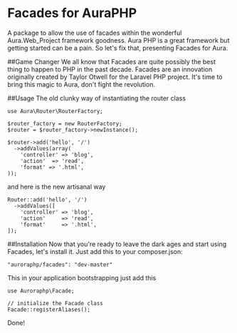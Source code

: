 Facades for AuraPHP
============

A package to allow the use of facades within the wonderful Aura.Web_Project framework goodness.  Aura PHP is a great framework but getting started can be a pain.  So let's fix that, presenting Facades for Aura.



##Game Changer
We all know that Facades are quite possibly the best thing to happen to PHP in the past decade.  Facades are an innovation originally created by Taylor Otwell for the Laravel PHP project.  It's time to bring this magic to Aura, don't fight the revolution.



##Usage
The old clunky way of instantiating the router class

	use Aura\Router\RouterFactory;

	$router_factory = new RouterFactory;
	$router = $router_factory->newInstance();

	$router->add('hello', '/')
	  ->addValues(array(
        'controller' => 'blog',
        'action'  => 'read',
        'format' => '.html',
    ));


and here is the new artisanal way

	Router::add('hello', '/')
	  ->addValues([
        'controller' => 'blog',
        'action'     => 'read',
        'format'     => '.html',
    ]);



##Installation
Now that you're ready to leave the dark ages and start using Facades, let's install it.  Just add this to your composer.json:

	"auroraphp/facades": "dev-master"


This in your application bootstrapping just add this

	use Auroraphp\Facade;

	// initialize the Facade class
	Facade::registerAliases();


Done!
